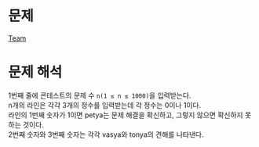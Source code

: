 # 문제
[Team](https://codeforces.com/problemset/problem/231/A)   
   
# 문제 해석
1번째 줄에 콘테스트의 문제 수 `n(1 ≤ n ≤ 1000)`을 입력받는다.   
n개의 라인은 각각 3개의 정수를 입력받는데 각 정수는 0이나 1이다.   
라인의 1번째 숫자가 1이면 petya는 문제 해결을 확신하고, 그렇지 않으면 확신하지 못하는 것이다.   
2번째 숫자와 3번째 숫자는 각각 vasya와 tonya의 견해를 나타낸다.   